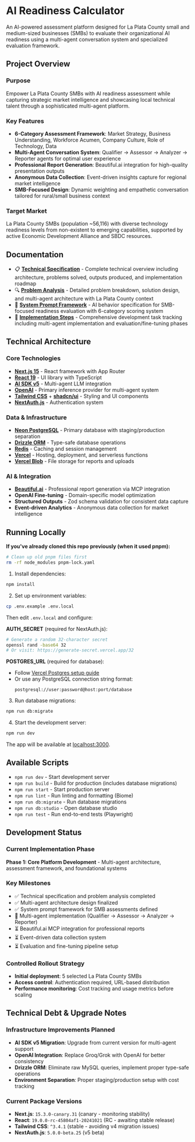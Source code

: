 # AI Readiness Calculator

An AI-powered assessment platform designed for La Plata County small and medium-sized businesses (SMBs) to evaluate their organizational AI readiness using a multi-agent conversation system and specialized evaluation framework.

## Project Overview

### Purpose
Empower La Plata County SMBs with AI readiness assessment while capturing strategic market intelligence and showcasing local technical talent through a sophisticated multi-agent platform.

### Key Features
- **6-Category Assessment Framework**: Market Strategy, Business Understanding, Workforce Acumen, Company Culture, Role of Technology, Data
- **Multi-Agent Conversation System**: Qualifier → Assessor → Analyzer → Reporter agents for optimal user experience
- **Professional Report Generation**: Beautiful.ai integration for high-quality presentation outputs
- **Anonymous Data Collection**: Event-driven insights capture for regional market intelligence
- **SMB-Focused Design**: Dynamic weighting and empathetic conversation tailored for rural/small business context

### Target Market
La Plata County SMBs (population ~56,116) with diverse technology readiness levels from non-existent to emerging capabilities, supported by active Economic Development Alliance and SBDC resources.

## Documentation

- 📋 **[Technical Specification](./docs/TECHNICAL_SPECIFICATION.md)** - Complete technical overview including architecture, problems solved, outputs produced, and implementation roadmap
- 🔍 **[Problem Analysis](./docs/PROBLEM_ANALYSIS.md)** - Detailed problem breakdown, solution design, and multi-agent architecture with La Plata County context
- 🤖 **[System Prompt Framework](./docs/SYSTEM_PROMPT.md)** - AI behavior specification for SMB-focused readiness evaluation with 6-category scoring system
- 🚀 **[Implementation Steps](./docs/IMPLEMENTATION_STEPS.md)** - Comprehensive development task tracking including multi-agent implementation and evaluation/fine-tuning phases

## Technical Architecture

### Core Technologies
- **[Next.js 15](https://nextjs.org)** - React framework with App Router
- **[React 19](https://reactjs.org)** - UI library with TypeScript
- **[AI SDK v5](https://sdk.vercel.ai/docs)** - Multi-agent LLM integration
- **[OpenAI](https://openai.com)** - Primary inference provider for multi-agent system
- **[Tailwind CSS](https://tailwindcss.com)** + **[shadcn/ui](https://ui.shadcn.com)** - Styling and UI components
- **[NextAuth.js](https://authjs.dev)** - Authentication system

### Data & Infrastructure  
- **[Neon PostgreSQL](https://neon.tech)** - Primary database with staging/production separation
- **[Drizzle ORM](https://orm.drizzle.team)** - Type-safe database operations
- **[Redis](https://redis.io)** - Caching and session management
- **[Vercel](https://vercel.com)** - Hosting, deployment, and serverless functions
- **[Vercel Blob](https://vercel.com/storage/blob)** - File storage for reports and uploads

### AI & Integration
- **[Beautiful.ai](https://beautiful.ai)** - Professional report generation via MCP integration
- **OpenAI Fine-tuning** - Domain-specific model optimization
- **Structured Outputs** - Zod schema validation for consistent data capture
- **Event-driven Analytics** - Anonymous data collection for market intelligence

## Running Locally

**If you've already cloned this repo previously (when it used pnpm):**
```bash
# Clean up old pnpm files first
rm -rf node_modules pnpm-lock.yaml
```

1. Install dependencies:
```bash
npm install
```

2. Set up environment variables:
```bash
cp .env.example .env.local
```

Then edit `.env.local` and configure:

**AUTH_SECRET** (required for NextAuth.js):
```bash
# Generate a random 32-character secret
openssl rand -base64 32
# Or visit: https://generate-secret.vercel.app/32
```

**POSTGRES_URL** (required for database):
- Follow [Vercel Postgres setup guide](https://vercel.com/docs/storage/vercel-postgres/quickstart)
- Or use any PostgreSQL connection string format:
  ```
  postgresql://user:password@host:port/database
  ```

3. Run database migrations:
```bash
npm run db:migrate
```

4. Start the development server:
```bash
npm run dev
```

The app will be available at [localhost:3000](http://localhost:3000).

## Available Scripts

- `npm run dev` - Start development server
- `npm run build` - Build for production (includes database migrations)
- `npm run start` - Start production server
- `npm run lint` - Run linting and formatting (Biome)
- `npm run db:migrate` - Run database migrations
- `npm run db:studio` - Open database studio
- `npm run test` - Run end-to-end tests (Playwright)

## Development Status

### Current Implementation Phase
**Phase 1: Core Platform Development** - Multi-agent architecture, assessment framework, and foundational systems

### Key Milestones
- ✅ Technical specification and problem analysis completed
- ✅ Multi-agent architecture design finalized
- ✅ System prompt framework for SMB assessments defined
- 🔄 Multi-agent implementation (Qualifier → Assessor → Analyzer → Reporter)
- ⏳ Beautiful.ai MCP integration for professional reports
- ⏳ Event-driven data collection system
- ⏳ Evaluation and fine-tuning pipeline setup

### Controlled Rollout Strategy
- **Initial deployment**: 5 selected La Plata County SMBs
- **Access control**: Authentication required, URL-based distribution
- **Performance monitoring**: Cost tracking and usage metrics before scaling

## Technical Debt & Upgrade Notes

### Infrastructure Improvements Planned
- **AI SDK v5 Migration**: Upgrade from current version for multi-agent support
- **OpenAI Integration**: Replace Groq/Grok with OpenAI for better consistency  
- **Drizzle ORM**: Eliminate raw MySQL queries, implement proper type-safe operations
- **Environment Separation**: Proper staging/production setup with cost tracking

### Current Package Versions
- **Next.js**: `15.3.0-canary.31` (canary - monitoring stability)
- **React**: `19.0.0-rc-45804af1-20241021` (RC - awaiting stable release)
- **Tailwind CSS**: `^3.4.1` (stable - avoiding v4 migration issues)
- **NextAuth.js**: `5.0.0-beta.25` (v5 beta)